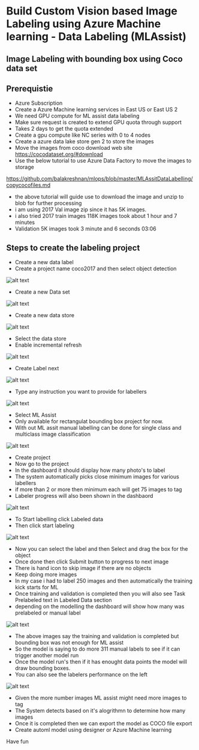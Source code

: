 # Build Custom Vision based Image Labeling using Azure Machine learning - Data Labeling (MLAssist)

## Image Labeling with bounding box using Coco data set

## Prerequistie

- Azure Subscription
- Create a Azure Machine learning services in East US or East US 2
- We need GPU compute for ML assist data labeling
- Make sure request is created to extend GPU quota through support
- Takes 2 days to get the quota extended
- Create a gpu compute like NC series with 0 to 4 nodes
- Create a azure data lake store gen 2 to store the images
- Move the images from coco download web site https://cocodataset.org/#download
- Use the below tutorial to use Azure Data Factory to move the images to storage

https://github.com/balakreshnan/mlops/blob/master/MLAssitDataLabelling/copycocofiles.md

- the above tutorial will guide use to download the image and unzip to blob for further processing
- i am using 2017 Val image zip since it has 5K images.
- i also tried 2017 train images 118K images took about 1 hour and 7 minutes
- Validation 5K images took 3 minute and 6 seconds 03:06

## Steps to create the labeling project

- Create a new data label
- Create a project name coco2017 and then select object detection

![alt text](https://github.com/balakreshnan/mlops/blob/master/images/cocoprj1.jpg "mlops deploy")

- Create a new Data set

![alt text](https://github.com/balakreshnan/mlops/blob/master/images/cocoprj2.jpg "mlops deploy")

- Create a new data store 

![alt text](https://github.com/balakreshnan/mlops/blob/master/images/cocoprj3.jpg "mlops deploy")

- Select the data store
- Enable incremental refresh

![alt text](https://github.com/balakreshnan/mlops/blob/master/images/cocoprj4.jpg "mlops deploy")

- Create Label next

![alt text](https://github.com/balakreshnan/mlops/blob/master/images/cocoprj5.jpg "mlops deploy")

- Type any instruction you want to provide for labellers

![alt text](https://github.com/balakreshnan/mlops/blob/master/images/cocoprj6.jpg "mlops deploy")

- Select ML Assist
- Only available for rectangulat bounding box project for now.
- With out ML assit manual labelling can be done for single class and multiclass image classification

![alt text](https://github.com/balakreshnan/mlops/blob/master/images/cocoprj7.jpg "mlops deploy")

- Create project
- Now go to the project
- In the dashboard it should display how many photo's to label
- The system automatically picks close minimum images for various labellers
- if more than 2 or more then minimum each will get 75 images to tag
- Labeler progress will also been shown in the dashbaord

![alt text](https://github.com/balakreshnan/mlops/blob/master/images/cocoprj8.jpg "mlops deploy")

- To Start labelling click Labeled data
- Then click start labeling

![alt text](https://github.com/balakreshnan/mlops/blob/master/images/cocoprj9.jpg "mlops deploy")

- Now you can select the label and then Select and drag the box for the object
- Once done then click Submit button to progress to next image
- There is hand icon to skip image if there are no objects
- Keep doing more images
- In my case i had to label 250 images and then automatically the training kick starts for ML
- Once training and validation is completed then you will also see Task Prelabeled text in Labeled Data section
- depending on the modelling the dashboard will show how many was prelabeled or manual label

![alt text](https://github.com/balakreshnan/mlops/blob/master/images/cocoprj10.jpg "mlops deploy")

- The above images say the training and validation is completed but bounding box was not enough for ML assist 
- So the model is saying to do more 311 manual labels to see if it can trigger another model run
- Once the model run's then if it has enought data points the model will draw bounding boxes.
- You can also see the labelers performance on the left

![alt text](https://github.com/balakreshnan/mlops/blob/master/images/cocoprj11.jpg "mlops deploy")

- Given the more number images ML assist might need more images to tag
- The System detects based on it's alogrithmn to determine how many images
- Once it is completed then we can export the model as COCO file export
- Create automl model using designer or Azure Machine learning

Have fun